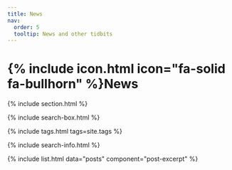 ```yaml
---
title: News
nav:
  order: 5
  tooltip: News and other tidbits
---
```


# {% include icon.html icon="fa-solid fa-bullhorn" %}News

{% include section.html %}

{% include search-box.html %}

{% include tags.html tags=site.tags %}

{% include search-info.html %}

{% include list.html data="posts" component="post-excerpt" %}

